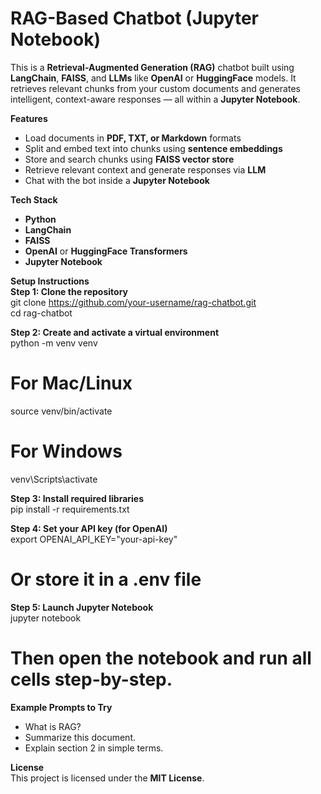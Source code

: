 # RAG-Based Chatbot (Jupyter Notebook)

This is a **Retrieval-Augmented Generation (RAG)** chatbot built using **LangChain**, **FAISS**, and **LLMs** like **OpenAI** or **HuggingFace** models. It retrieves relevant chunks from your custom documents and generates intelligent, context-aware responses — all within a **Jupyter Notebook**.

**Features**  
- Load documents in **PDF, TXT, or Markdown** formats  
- Split and embed text into chunks using **sentence embeddings**  
- Store and search chunks using **FAISS vector store**  
- Retrieve relevant context and generate responses via **LLM**  
- Chat with the bot inside a **Jupyter Notebook**

**Tech Stack**  
- **Python**  
- **LangChain**  
- **FAISS**  
- **OpenAI** or **HuggingFace Transformers**  
- **Jupyter Notebook**

**Setup Instructions**  
**Step 1: Clone the repository**  
git clone https://github.com/your-username/rag-chatbot.git  
cd rag-chatbot  

**Step 2: Create and activate a virtual environment**  
python -m venv venv  
# For Mac/Linux  
source venv/bin/activate  
# For Windows  
venv\Scripts\activate  

**Step 3: Install required libraries**  
pip install -r requirements.txt  

**Step 4: Set your API key (for OpenAI)**  
export OPENAI_API_KEY="your-api-key"  
# Or store it in a .env file

**Step 5: Launch Jupyter Notebook**  
jupyter notebook  
# Then open the notebook and run all cells step-by-step.

**Example Prompts to Try**  
- What is RAG?  
- Summarize this document.  
- Explain section 2 in simple terms.

**License**  
This project is licensed under the **MIT License**.
